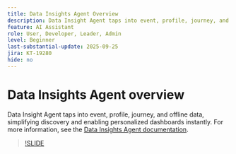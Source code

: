 ```yaml
---
title: Data Insights Agent Overview
description: Data Insight Agent taps into event, profile, journey, and offline data, simplifying discovery and enabling personalized dashboards instantly.
feature: AI Assistant
role: User, Developer, Leader, Admin
level: Beginner
last-substantial-update: 2025-09-25
jira: KT-19280
hide: no
---
```

# Data Insights Agent overview

Data Insight Agent taps into event, profile, journey, and offline data, simplifying discovery and enabling personalized dashboards instantly. For more information, see the [Data Insights Agent documentation](https://experienceleague.adobe.com/en/docs/analytics-platform/using/cja-overview/cja-b2c-overview/data-analysis-ai).

>[!SLIDE](data-insights-agent-overview)
